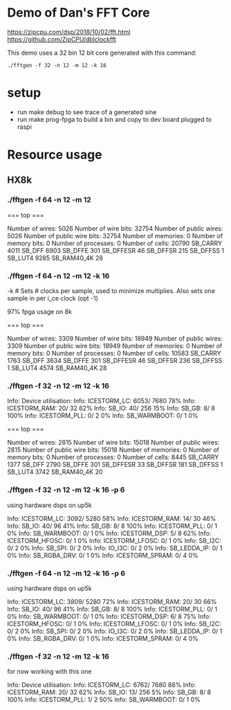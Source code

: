 # Demo of Dan's FFT Core

https://zipcpu.com/dsp/2018/10/02/fft.html
https://github.com/ZipCPU/dblclockfft

This demo uses a 32 bin 12 bit core generated with this command:

    ./fftgen -f 32 -n 12 -m 12 -k 16

# setup

* run make debug to see trace of a generated sine
* run make prog-fpga to build a bin and copy to dev board plugged to raspi


# Resource usage

## HX8k

### ./fftgen -f 64 -n 12 -m 12

=== top ===

   Number of wires:               5026
   Number of wire bits:          32754
   Number of public wires:        5026
   Number of public wire bits:   32754
   Number of memories:               0
   Number of memory bits:            0
   Number of processes:              0
   Number of cells:              20790
     SB_CARRY                     4011
     SB_DFF                       6903
     SB_DFFE                       301
     SB_DFFESR                      46
     SB_DFFSR                      215
     SB_DFFSS                        1
     SB_LUT4                      9285
     SB_RAM40_4K                    28

### ./fftgen -f 64 -n 12 -m 12 -k 16

-k #    Sets # clocks per sample, used to minimize multiplies.  Also
        sets one sample in per i_ce clock (opt -1)

97% fpga usage on 8k

=== top ===

   Number of wires:               3309
   Number of wire bits:          18949
   Number of public wires:        3309
   Number of public wire bits:   18949
   Number of memories:               0
   Number of memory bits:            0
   Number of processes:              0
   Number of cells:              10583
     SB_CARRY                     1763
     SB_DFF                       3634
     SB_DFFE                       301
     SB_DFFESR                      46
     SB_DFFSR                      236
     SB_DFFSS                        1
     SB_LUT4                      4574
     SB_RAM40_4K                    28


### ./fftgen -f 32 -n 12 -m 12 -k 16

Info: Device utilisation:
Info:            ICESTORM_LC:  6053/ 7680    78%
Info:           ICESTORM_RAM:    20/   32    62%
Info:                  SB_IO:    40/  256    15%
Info:                  SB_GB:     8/    8   100%
Info:           ICESTORM_PLL:     0/    2     0%
Info:            SB_WARMBOOT:     0/    1     0%

=== top ===

   Number of wires:               2815
   Number of wire bits:          15018
   Number of public wires:        2815
   Number of public wire bits:   15018
   Number of memories:               0
   Number of memory bits:            0
   Number of processes:              0
   Number of cells:               8445
     SB_CARRY                     1377
     SB_DFF                       2790
     SB_DFFE                       301
     SB_DFFESR                      33
     SB_DFFSR                      181
     SB_DFFSS                        1
     SB_LUT4                      3742
     SB_RAM40_4K                    20

### ./fftgen -f 32 -n 12 -m 12 -k 16 -p 6

using hardware dsps on up5k

Info:            ICESTORM_LC:  3092/ 5280    58%
Info:           ICESTORM_RAM:    14/   30    46%
Info:                  SB_IO:    40/   96    41%
Info:                  SB_GB:     8/    8   100%
Info:           ICESTORM_PLL:     0/    1     0%
Info:            SB_WARMBOOT:     0/    1     0%
Info:           ICESTORM_DSP:     5/    8    62%
Info:         ICESTORM_HFOSC:     0/    1     0%
Info:         ICESTORM_LFOSC:     0/    1     0%
Info:                 SB_I2C:     0/    2     0%
Info:                 SB_SPI:     0/    2     0%
Info:                 IO_I3C:     0/    2     0%
Info:            SB_LEDDA_IP:     0/    1     0%
Info:            SB_RGBA_DRV:     0/    1     0%
Info:         ICESTORM_SPRAM:     0/    4     0%

### ./fftgen -f 64 -n 12 -m 12 -k 16 -p 6

using hardware dsps on up5k

Info:            ICESTORM_LC:  3809/ 5280    72%
Info:           ICESTORM_RAM:    20/   30    66%
Info:                  SB_IO:    40/   96    41%
Info:                  SB_GB:     8/    8   100%
Info:           ICESTORM_PLL:     0/    1     0%
Info:            SB_WARMBOOT:     0/    1     0%
Info:           ICESTORM_DSP:     6/    8    75%
Info:         ICESTORM_HFOSC:     0/    1     0%
Info:         ICESTORM_LFOSC:     0/    1     0%
Info:                 SB_I2C:     0/    2     0%
Info:                 SB_SPI:     0/    2     0%
Info:                 IO_I3C:     0/    2     0%
Info:            SB_LEDDA_IP:     0/    1     0%
Info:            SB_RGBA_DRV:     0/    1     0%
Info:         ICESTORM_SPRAM:     0/    4     0%

### ./fftgen -f 32 -n 12 -m 12 -k 16

for now working with this one

Info: Device utilisation:
Info:            ICESTORM_LC:  6762/ 7680    88%
Info:           ICESTORM_RAM:    20/   32    62%
Info:                  SB_IO:    13/  256     5%
Info:                  SB_GB:     8/    8   100%
Info:           ICESTORM_PLL:     1/    2    50%
Info:            SB_WARMBOOT:     0/    1     0%

